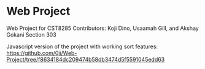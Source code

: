 # Web Project
 Web Project for CST8285
Contributors: Koji Dino, Usaamah Gill, and Akshay Gokani Section 303

Javascript version of the project with working sort features: 
https://github.com/0ji/Web-Project/tree/f8634184dc209474b58db3474d5f5591045edd63
